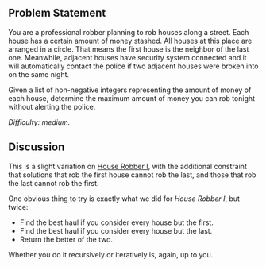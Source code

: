 Problem Statement
-----------------

You are a professional robber planning to rob houses along a street. Each house
has a certain amount of money stashed. All houses at this place are arranged in
a circle. That means the first house is the neighbor of the last one. Meanwhile,
adjacent houses have security system connected and it will automatically contact
the police if two adjacent houses were broken into on the same night.

Given a list of non-negative integers representing the amount of money of each
house, determine the maximum amount of money you can rob tonight without
alerting the police.

*Difficulty: medium.*

Discussion
----------

This is a slight variation on [House Robber I](../leet198), with the additional
constraint that solutions that rob the first house cannot rob the last, and
those that rob the last cannot rob the first.

One obvious thing to try is exactly what we did for *House Robber I*, but twice:
- Find the best haul if you consider every house but the first.
- Find the best haul if you consider every house but the last.
- Return the better of the two.

Whether you do it recursively or iteratively is, again, up to you.
